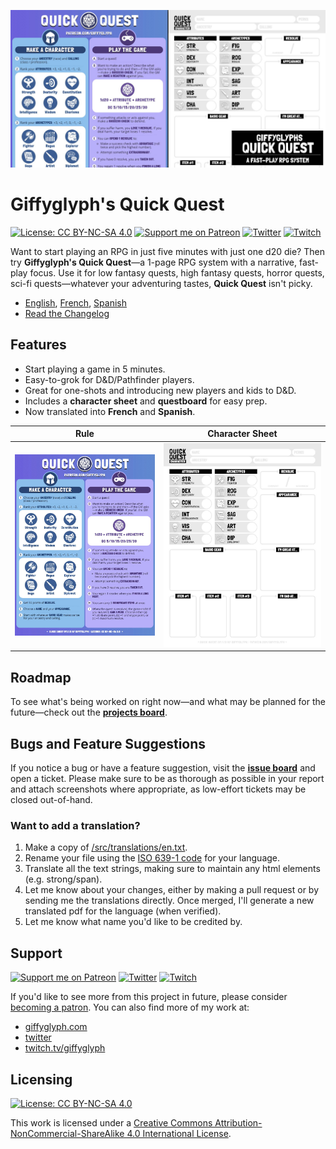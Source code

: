 ![Quick Quest Social Banner](./img/quick-quest-banner.jpg)

# Giffyglyph's Quick Quest

[![License: CC BY-NC-SA 4.0](https://img.shields.io/badge/License-CC%20BY--NC--SA%204.0-lightgrey.svg)](https://creativecommons.org/licenses/by-nc-sa/4.0/)
[![Support me on Patreon](https://img.shields.io/endpoint.svg?url=https%3A%2F%2Fshieldsio-patreon.vercel.app%2Fapi%3Fusername%3Dgiffyglyph%26type%3Dpatrons&style=flat-square)](https://patreon.com/giffyglyph)
[![Twitter](https://img.shields.io/twitter/follow/giffyglyph?color=%231DA1F2&style=flat-square)](http://twitter.com/giffyglyph)
[![Twitch](https://img.shields.io/twitch/status/giffyglyph?color=%23a45ee5&style=flat-square)](http://twitch.tv/giffyglyph)

Want to start playing an RPG in just five minutes with just one d20 die? Then try **Giffyglyph's Quick Quest**—a 1-page RPG system with a narrative, fast-play focus. Use it for low fantasy quests, high fantasy quests, horror quests, sci-fi quests—whatever your adventuring tastes, **Quick Quest** isn't picky.

* [English](https://github.com/giffyglyph/giffyglyphs-quick-quest/releases/download/v1.1.0/giffyglyphs_quick_quest_v1_1_0_en.pdf), [French](https://github.com/giffyglyph/giffyglyphs-quick-quest/releases/download/v1.1.0/giffyglyphs_quick_quest_v1_1_0_fr.pdf), [Spanish](https://github.com/giffyglyph/giffyglyphs-quick-quest/releases/download/v1.1.0/giffyglyphs_quick_quest_v1_1_0_es.pdf)
* [Read the Changelog](https://github.com/giffyglyph/giffyglyphs-quick-quest/blob/master/docs/CHANGELOG.md) 

## Features

* Start playing a game in 5 minutes.
* Easy-to-grok for D&D/Pathfinder players.
* Great for one-shots and introducing new players and kids to D&D.
* Includes a **character sheet** and **questboard** for easy prep.
* Now translated into **French** and **Spanish**.

| Rule                                                 | Character Sheet                                          |
| ---------------------------------------------------- | -------------------------------------------------------- |
| <img src="./img/quick-quest-rules.jpg" width="100%"> | <img src="./img/quick-quest-character.jpg" width="100%"> |

## Roadmap

To see what's being worked on right now—and what may be planned for the future—check out the **[projects board](https://github.com/giffyglyph/giffyglyphs-darker-dungeons/projects)**.

## Bugs and Feature Suggestions

If you notice a bug or have a feature suggestion, visit the **[issue board](https://github.com/giffyglyph/giffyglyphs-darker-dungeons/issues)** and open a ticket. Please make sure to be as thorough as possible in your report and attach screenshots where appropriate, as low-effort tickets may be closed out-of-hand.

### Want to add a translation?

1. Make a copy of [/src/translations/en.txt](/src/translations/en.txt).
2. Rename your file using the [ISO 639-1 code](https://www.loc.gov/standards/iso639-2/php/code_list.php) for your language.
3. Translate all the text strings, making sure to maintain any html elements (e.g. strong/span).
4. Let me know about your changes, either by making a pull request or by sending me the translations directly. Once merged, I'll generate a new translated pdf for the language (when verified).
5. Let me know what name you'd like to be credited by.

## Support

[![Support me on Patreon](https://img.shields.io/endpoint.svg?url=https%3A%2F%2Fshieldsio-patreon.vercel.app%2Fapi%3Fusername%3Dgiffyglyph%26type%3Dpatrons&style=flat-square)](https://patreon.com/giffyglyph)
[![Twitter](https://img.shields.io/twitter/follow/giffyglyph?color=%231DA1F2&style=flat-square)](http://twitter.com/giffyglyph)
[![Twitch](https://img.shields.io/twitch/status/giffyglyph?color=%23a45ee5&style=flat-square)](http://twitch.tv/giffyglyph)

If you'd like to see more from this project in future, please consider [becoming a patron](https://www.patreon.com/giffyglyph). You can also find more of my work at:

* [giffyglyph.com](https://giffyglyph.com)
* [twitter](https://twitter.com/giffyglyph)
* [twitch.tv/giffyglyph](https://twitch.tv/giffyglyph)

## Licensing

[![License: CC BY-NC-SA 4.0](https://img.shields.io/badge/License-CC%20BY--NC--SA%204.0-lightgrey.svg)](https://creativecommons.org/licenses/by-nc-sa/4.0/)

This work is licensed under a [Creative Commons Attribution-NonCommercial-ShareAlike 4.0 International License](http://creativecommons.org/licenses/by-nc-sa/4.0/).

